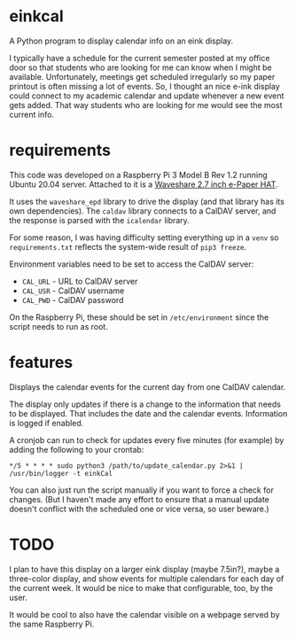 # einkcal

A Python program to display calendar info on an eink display.

I typically have a schedule for the current semester posted at my office door so that students who are looking for me can know when I might be available.
Unfortunately, meetings get scheduled irregularly so my paper printout is often missing a lot of events.
So, I thought an nice e-ink display could connect to my academic calendar and update whenever a new event gets added.
That way students who are looking for me would see the most current info.

# requirements

This code was developed on a Raspberry Pi 3 Model B Rev 1.2 running Ubuntu 20.04 server.
Attached to it is a [Waveshare 2.7 inch e-Paper HAT](https://smile.amazon.com/gp/product/B075FQKSZ9/).

It uses the `waveshare_epd` library to drive the display (and that library has its own dependencies).
The `caldav` library connects to a CalDAV server, and the response is parsed with the `icalendar` library.

For some reason, I was having difficulty setting everything up in a `venv` so `requirements.txt` reflects the system-wide result of `pip3 freeze`.

Environment variables need to be set to access the CalDAV server:

 * `CAL_URL` - URL to CalDAV server
 * `CAL_USR` - CalDAV username
 * `CAL_PWD` - CalDAV password

On the Raspberry Pi, these should be set in `/etc/environment` since the script needs to run as root.

# features

Displays the calendar events for the current day from one CalDAV calendar.

The display only updates if there is a change to the information that needs to be displayed.
That includes the date and the calendar events.
Information is logged if enabled.

A cronjob can run to check for updates every five minutes (for example) by adding the following to your crontab:

    */5 * * * * sudo python3 /path/to/update_calendar.py 2>&1 | /usr/bin/logger -t einkCal

You can also just run the script manually if you want to force a check for changes.
(But I haven't made any effort to ensure that a manual update doesn't conflict with the scheduled one or vice versa, so user beware.)

# TODO

I plan to have this display on a larger eink display (maybe 7.5in?), maybe a three-color display, and show events for multiple calendars for each day of the current week.
It would be nice to make that configurable, too, by the user.

It would be cool to also have the calendar visible on a webpage served by the same Raspberry Pi.

